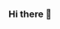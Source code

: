 ### Hi there 👋

<!--
**Klimek777/Klimek777** is a ✨ _special_ ✨ repository because its `README.md` (this file) appears on your GitHub profile.

Here are some ideas to get you started:

 🔭 I’m currently working on ...
 🌱 I’m currently learning ...
 👯 I’m looking to collaborate on ...
 🤔 I’m looking for help with ...
 💬 Ask me about ...
 📫 How to reach me: ...
 😄 Pronouns: ...
 ⚡ Fun fact: ...
-->
